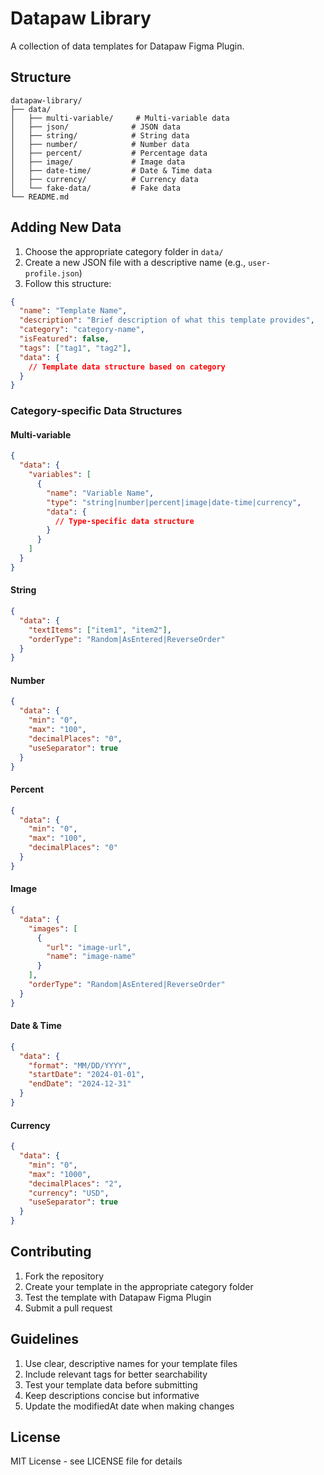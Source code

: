 # Datapaw Library

A collection of data templates for Datapaw Figma Plugin.

## Structure

```
datapaw-library/
├── data/
│   ├── multi-variable/     # Multi-variable data
│   ├── json/              # JSON data
│   ├── string/            # String data
│   ├── number/            # Number data
│   ├── percent/           # Percentage data
│   ├── image/             # Image data
│   ├── date-time/         # Date & Time data
│   ├── currency/          # Currency data
│   └── fake-data/         # Fake data
└── README.md
```

## Adding New Data

1. Choose the appropriate category folder in `data/`
2. Create a new JSON file with a descriptive name (e.g., `user-profile.json`)
3. Follow this structure:

```json
{
  "name": "Template Name",
  "description": "Brief description of what this template provides",
  "category": "category-name",
  "isFeatured": false,
  "tags": ["tag1", "tag2"],
  "data": {
    // Template data structure based on category
  }
}
```

### Category-specific Data Structures

#### Multi-variable
```json
{
  "data": {
    "variables": [
      {
        "name": "Variable Name",
        "type": "string|number|percent|image|date-time|currency",
        "data": {
          // Type-specific data structure
        }
      }
    ]
  }
}
```

#### String
```json
{
  "data": {
    "textItems": ["item1", "item2"],
    "orderType": "Random|AsEntered|ReverseOrder"
  }
}
```

#### Number
```json
{
  "data": {
    "min": "0",
    "max": "100",
    "decimalPlaces": "0",
    "useSeparator": true
  }
}
```

#### Percent
```json
{
  "data": {
    "min": "0",
    "max": "100",
    "decimalPlaces": "0"
  }
}
```

#### Image
```json
{
  "data": {
    "images": [
      {
        "url": "image-url",
        "name": "image-name"
      }
    ],
    "orderType": "Random|AsEntered|ReverseOrder"
  }
}
```

#### Date & Time
```json
{
  "data": {
    "format": "MM/DD/YYYY",
    "startDate": "2024-01-01",
    "endDate": "2024-12-31"
  }
}
```

#### Currency
```json
{
  "data": {
    "min": "0",
    "max": "1000",
    "decimalPlaces": "2",
    "currency": "USD",
    "useSeparator": true
  }
}
```

## Contributing

1. Fork the repository
2. Create your template in the appropriate category folder
3. Test the template with Datapaw Figma Plugin
4. Submit a pull request

## Guidelines

1. Use clear, descriptive names for your template files
2. Include relevant tags for better searchability
3. Test your template data before submitting
4. Keep descriptions concise but informative
5. Update the modifiedAt date when making changes

## License

MIT License - see LICENSE file for details 